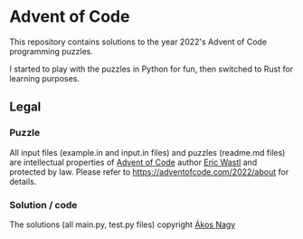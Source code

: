 # Advent of Code

This repository contains solutions to the year 2022's 
Advent of Code programming puzzles.

I started to play with the puzzles in Python for fun, then switched to Rust for learning purposes.

## Legal

### Puzzle

All input files (example.in and input.in files) and 
puzzles (readme.md files) are intellectual properties of 
[Advent of Code](https://adventofcode.com) author 
[Eric Wastl](http://was.tl/) and protected by law.
Please refer to https://adventofcode.com/2022/about for details.

### Solution / code

The solutions (all main.py, test.py files) copyright
[Ákos Nagy](https://www.linkedin.com/in/akosnagy350/)
